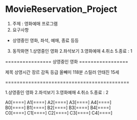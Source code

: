 # MovieReservation_Project

1.  주제 : 영화예매 프로그램
2.  요구사항 
  - 상영중인 영화, 좌석, 예매, 종료 등등

3. 동작화면
1.상영중인 영화 2.좌석보기 3.영화예매 4.취소 5.종료 : 1

================ 상영중인 영화 =================

제목 	 상영시간 	장르 	 감독 	등급
올빼미	 118분	   스릴러	안태진	15세

===========================================

1.상영중인 영화 2.좌석보기 3.영화예매 4.취소 5.종료 : 2

A0[====]	A1[====]	A2[====]	A3[====]	A4[====]	
B0[====]	B1[====]	B2[====]	B3[====]	B4[====]	
C0[====]	C1[====]	C2[====]	C3[====]	C4[====]
